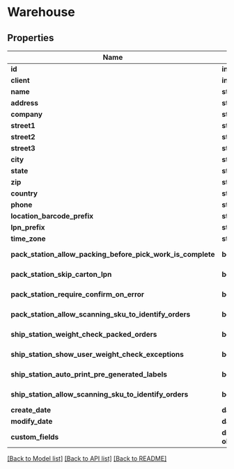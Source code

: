 # Warehouse

## Properties
Name | Type | Description | Notes
------------ | ------------- | ------------- | -------------
**id** | **int** |  | [optional] 
**client** | **int** |  | 
**name** | **str** |  | 
**address** | **str** |  | [optional] 
**company** | **str** |  | 
**street1** | **str** |  | 
**street2** | **str** |  | [optional] 
**street3** | **str** |  | [optional] 
**city** | **str** |  | 
**state** | **str** |  | [optional] 
**zip** | **str** |  | 
**country** | **str** |  | 
**phone** | **str** |  | 
**location_barcode_prefix** | **str** |  | [optional] 
**lpn_prefix** | **str** |  | [optional] 
**time_zone** | **str** |  | [optional] 
**pack_station_allow_packing_before_pick_work_is_complete** | **bool** |  | [default to False]
**pack_station_skip_carton_lpn** | **bool** |  | [default to False]
**pack_station_require_confirm_on_error** | **bool** |  | [default to False]
**pack_station_allow_scanning_sku_to_identify_orders** | **bool** |  | [default to False]
**ship_station_weight_check_packed_orders** | **bool** |  | [default to False]
**ship_station_show_user_weight_check_exceptions** | **bool** |  | [default to False]
**ship_station_auto_print_pre_generated_labels** | **bool** |  | [default to False]
**ship_station_allow_scanning_sku_to_identify_orders** | **bool** |  | [default to False]
**create_date** | **datetime** |  | [optional] 
**modify_date** | **datetime** |  | [optional] 
**custom_fields** | **dict(str, object)** |  | [optional] 

[[Back to Model list]](../README.md#documentation-for-models) [[Back to API list]](../README.md#documentation-for-api-endpoints) [[Back to README]](../README.md)


